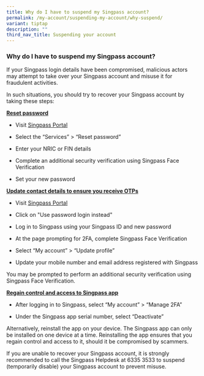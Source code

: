 ```yaml
---
title: Why do I have to suspend my Singpass account?
permalink: /my-account/suspending-my-account/why-suspend/
variant: tiptap
description: ""
third_nav_title: Suspending your account
---
```

<h3>Why do I have to suspend my Singpass account?</h3>
<p>If your Singpass login details have been compromised, malicious actors
may attempt to take over your Singpass account and misuse it for fraudulent
activities.</p>
<p>In such situations, you should try to recover your Singpass account by
taking these steps:</p>
<p><strong><u>Reset password</u></strong>
</p>
<ul data-tight="true" class="tight">
<li>
<p>Visit <a href="https://go.gov.sg/singpass-login" rel="noopener" target="_blank"><u>Singpass Portal</u></a>
</p>
</li>
<li>
<p>Select the “Services” &gt; “Reset password”</p>
</li>
<li>
<p>Enter your NRIC or FIN details</p>
</li>
<li>
<p>Complete an additional security verification using Singpass Face Verification</p>
</li>
<li>
<p>Set your new password</p>
</li>
</ul>
<p><strong><u>Update contact details to ensure you receive OTPs</u></strong>
</p>
<ul data-tight="true" class="tight">
<li>
<p>Visit <a href="https://go.gov.sg/singpass-login" rel="noopener" target="_blank"><u>Singpass Portal</u></a>
</p>
</li>
<li>
<p>Click on "Use password login instead"</p>
</li>
<li>
<p>Log in to Singpass using your Singpass ID and new password</p>
</li>
<li>
<p>At the page prompting for 2FA, complete Singpass Face Verification</p>
</li>
<li>
<p>Select “My account” &gt; “Update profile”</p>
</li>
<li>
<p>Update your mobile number and email address registered with Singpass</p>
</li>
</ul>
<p>You may be prompted to perform an additional security verification using
Singpass Face Verification.
<br>
</p>
<p><strong><u>Regain control and access to Singpass app</u></strong>
</p>
<ul data-tight="true" class="tight">
<li>
<p>After logging in to Singpass, select “My account” &gt; “Manage 2FA”</p>
</li>
<li>
<p>Under the Singpass app serial number, select “Deactivate”</p>
</li>
</ul>
<p>Alternatively, reinstall the app on your device. The Singpass app can
only be installed on one device at a time. Reinstalling the app ensures
that you regain control and access to it, should it be compromised by scammers.</p>
<p>If you are unable to recover your Singpass account, it is strongly recommended
to call the Singpass Helpdesk at 6335 3533 to suspend (temporarily disable)
your Singpass account to prevent misuse.</p>